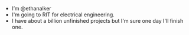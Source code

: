 - I’m @ethanalker
- I'm going to RIT for electrical engineering.
- I have about a billion unfinished projects but I'm sure one day I'll finish one.

<!---
ethanalker/ethanalker is a ✨ special ✨ repository because its `README.md` (this file) appears on your GitHub profile.
You can click the Preview link to take a look at your changes.
--->
